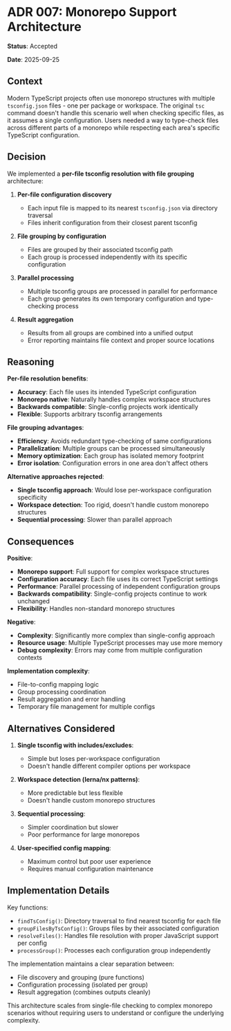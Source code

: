 # ADR 007: Monorepo Support Architecture

**Status**: Accepted

**Date**: 2025-09-25

## Context

Modern TypeScript projects often use monorepo structures with multiple `tsconfig.json` files - one per package or workspace. The original `tsc` command doesn't handle this scenario well when checking specific files, as it assumes a single configuration. Users needed a way to type-check files across different parts of a monorepo while respecting each area's specific TypeScript configuration.

## Decision

We implemented a **per-file tsconfig resolution with file grouping** architecture:

1. **Per-file configuration discovery**
   - Each input file is mapped to its nearest `tsconfig.json` via directory traversal
   - Files inherit configuration from their closest parent tsconfig

2. **File grouping by configuration**
   - Files are grouped by their associated tsconfig path
   - Each group is processed independently with its specific configuration

3. **Parallel processing**
   - Multiple tsconfig groups are processed in parallel for performance
   - Each group generates its own temporary configuration and type-checking process

4. **Result aggregation**
   - Results from all groups are combined into a unified output
   - Error reporting maintains file context and proper source locations

## Reasoning

**Per-file resolution benefits**:

- **Accuracy**: Each file uses its intended TypeScript configuration
- **Monorepo native**: Naturally handles complex workspace structures
- **Backwards compatible**: Single-config projects work identically
- **Flexible**: Supports arbitrary tsconfig arrangements

**File grouping advantages**:

- **Efficiency**: Avoids redundant type-checking of same configurations
- **Parallelization**: Multiple groups can be processed simultaneously
- **Memory optimization**: Each group has isolated memory footprint
- **Error isolation**: Configuration errors in one area don't affect others

**Alternative approaches rejected**:

- **Single tsconfig approach**: Would lose per-workspace configuration specificity
- **Workspace detection**: Too rigid, doesn't handle custom monorepo structures
- **Sequential processing**: Slower than parallel approach

## Consequences

**Positive**:

- **Monorepo support**: Full support for complex workspace structures
- **Configuration accuracy**: Each file uses its correct TypeScript settings
- **Performance**: Parallel processing of independent configuration groups
- **Backwards compatibility**: Single-config projects continue to work unchanged
- **Flexibility**: Handles non-standard monorepo structures

**Negative**:

- **Complexity**: Significantly more complex than single-config approach
- **Resource usage**: Multiple TypeScript processes may use more memory
- **Debug complexity**: Errors may come from multiple configuration contexts

**Implementation complexity**:

- File-to-config mapping logic
- Group processing coordination
- Result aggregation and error handling
- Temporary file management for multiple configs

## Alternatives Considered

1. **Single tsconfig with includes/excludes**:
   - Simple but loses per-workspace configuration
   - Doesn't handle different compiler options per workspace

2. **Workspace detection (lerna/nx patterns)**:
   - More predictable but less flexible
   - Doesn't handle custom monorepo structures

3. **Sequential processing**:
   - Simpler coordination but slower
   - Poor performance for large monorepos

4. **User-specified config mapping**:
   - Maximum control but poor user experience
   - Requires manual configuration maintenance

## Implementation Details

Key functions:

- `findTsConfig()`: Directory traversal to find nearest tsconfig for each file
- `groupFilesByTsConfig()`: Groups files by their associated configuration
- `resolveFiles()`: Handles file resolution with proper JavaScript support per config
- `processGroup()`: Processes each configuration group independently

The implementation maintains a clear separation between:

- File discovery and grouping (pure functions)
- Configuration processing (isolated per group)
- Result aggregation (combines outputs cleanly)

This architecture scales from single-file checking to complex monorepo scenarios without requiring users to understand or configure the underlying complexity.
